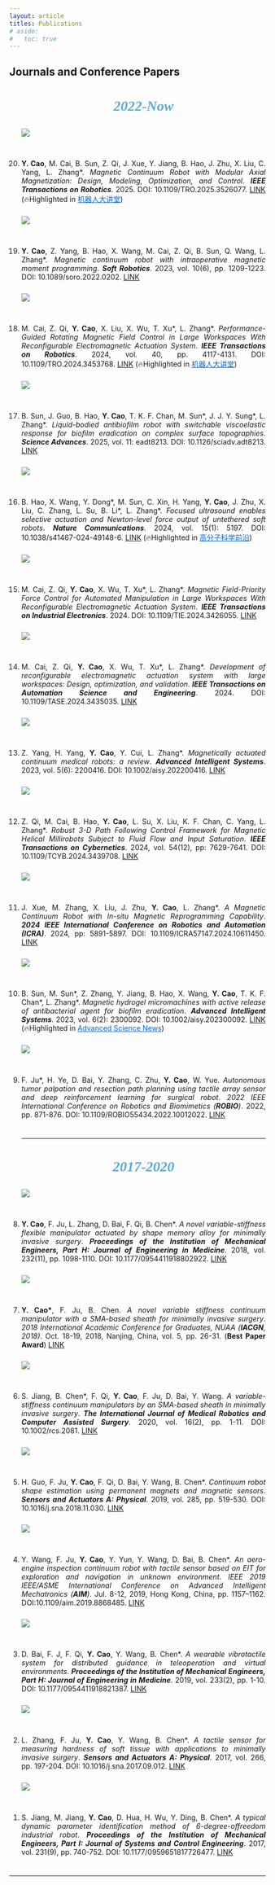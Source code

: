 ```yaml
---
layout: article
titles: Publications
# aside:
#   toc: true
---
```


<!-- <br> -->

## Journals and Conference Papers
<ol reversed>
<center><h3 style="color:#59acd3;font-family:'Comic Sans MS';font-size:28px"><i>2022-Now</i></h3> </center>

<div class="item" style="padding-bottom:10px">
  <div class="item__image">
    <img class="image image--sm shadow" src="/assets/publications/journals/tro_2-2024.png" style="margin-bottom: 30px;"/>
  </div>
  <div class="item__content">
    <li><div class="item__description">
      <p style ="text-align:justify;"><b>Y. Cao</b>, M. Cai, B. Sun, Z. Qi, J. Xue, Y. Jiang, B. Hao, J. Zhu, X. Liu, C. Yang, L. Zhang*. <i>Magnetic Continuum Robot with Modular Axial Magnetization: Design, Modeling, Optimization, and Control</i>. <i><b>IEEE Transactions on Robotics</b></i>. 2025. DOI: 10.1109/TRO.2025.3526077.
      <a class="button button--success button--pill button--xs" href="https://doi.org/10.1109/TRO.2025.3526077" target="_blank" rel="noopener noreferrer">LINK</a>
      (🔥Highlighted in <a href="https://mp.weixin.qq.com/s/k_S_Nuy4VmzWJV4nmD2S_A" style="color:#0066CC" target="_blank" rel="noopener noreferrer">机器人大讲堂</a>)</p>
    </div></li>
  </div>
</div>

<div class="item" style="padding-bottom:10px">
  <div class="item__image">
    <img class="image image--sm shadow" src="/assets/publications/journals/journal-soro_2023.png" style="margin-bottom: 30px;"/>
  </div>
  <div class="item__content">
    <li><div class="item__description">
      <p style ="text-align:justify;"><b>Y. Cao</b>, Z. Yang, B. Hao, X. Wang, M. Cai, Z. Qi, B. Sun, Q. Wang, L. Zhang*. <i>Magnetic continuum robot with intraoperative magnetic moment programming</i>. <i><b>Soft Robotics</b></i>. 2023, vol. 10(6), pp. 1209-1223. DOI: 10.1089/soro.2022.0202.
      <a class="button button--success button--pill button--xs" href="https://doi.org/10.1089/soro.2022.0202" target="_blank" rel="noopener noreferrer">LINK</a></p>
    </div></li>
  </div>
</div>

<div class="item" style="padding-bottom:10px">
  <div class="item__image">
    <img class="image image--sm shadow" src="/assets/publications/journals/tro_1-2024.png" style="margin-bottom: 30px;"/>
  </div>
  <div class="item__content">
    <li><div class="item__description">
      <p style ="text-align:justify;">M. Cai, Z. Qi, <b>Y. Cao</b>, X. Liu, X. Wu, T. Xu*, L. Zhang*. <i>Performance-Guided Rotating Magnetic Field Control in Large Workspaces With Reconfigurable Electromagnetic Actuation System</i>. <i><b>IEEE Transactions on Robotics</b></i>. 2024, vol. 40, pp. 4117-4131. DOI: 10.1109/TRO.2024.3453768.
      <a class="button button--success button--pill button--xs" href="https://doi.org/10.1109/TRO.2024.3453768" target="_blank" rel="noopener noreferrer">LINK</a>
      (🔥Highlighted in <a href="https://mp.weixin.qq.com/s/NuJgZEgP4iqeOkq6rl05NA" style="color:#0066CC" target="_blank" rel="noopener noreferrer">机器人大讲堂</a>)</p>
    </div></li>
  </div>
</div>

<div class="item" style="padding-bottom:10px">
  <div class="item__image">
    <img class="image image--sm shadow" src="/assets/publications/journals/journal-sa_2025.png" style="margin-bottom: 30px;"/>
  </div>
  <div class="item__content">
    <li><div class="item__description">
      <p style ="text-align:justify;">B. Sun, J. Guo, B. Hao, <b>Y. Cao</b>, T. K. F. Chan, M. Sun*, J. J. Y. Sung*, L. Zhang*. <i>Liquid-bodied antibiofilm robot with switchable viscoelastic response for biofilm eradication on complex surface topographies</i>. <i><b>Science Advances</b></i>. 2025, vol. 11: eadt8213. DOI: 10.1126/sciadv.adt8213.
      <a class="button button--success button--pill button--xs" href="https://doi.org/10.1126/sciadv.adt8213" target="_blank" rel="noopener noreferrer">LINK</a></p>
    </div></li>
  </div>
</div>

<div class="item" style="padding-bottom:10px">
  <div class="item__image">
    <img class="image image--sm shadow" src="/assets/publications/journals/journal-nc_2024.png" style="margin-bottom: 30px;"/>
  </div>
  <div class="item__content">
    <li><div class="item__description">
      <p style ="text-align:justify;">B. Hao, X. Wang, Y. Dong*, M. Sun, C. Xin, H. Yang, <b>Y. Cao</b>, J. Zhu, X. Liu, C. Zhang, L. Su, B. Li*, L. Zhang*. <i>Focused ultrasound enables selective actuation and Newton-level force output of untethered soft robots</i>. <i><b>Nature Communications</b></i>. 2024, vol. 15(1): 5197. DOI: 10.1038/s41467-024-49148-6.
      <a class="button button--success button--pill button--xs" href="https://doi.org/10.1038/s41467-024-49148-6" target="_blank" rel="noopener noreferrer">LINK</a>
      (🔥Highlighted in <a href="https://mp.weixin.qq.com/s/5HEBCQSYOJD9fQzs9wZRPg" style="color:#0066CC" target="_blank" rel="noopener noreferrer">高分子科学前沿</a>)</p>
    </div></li>
  </div>
</div>

<div class="item" style="padding-bottom:10px">
  <div class="item__image">
    <img class="image image--sm shadow" src="/assets/publications/journals/tie-2024.png" style="margin-bottom: 30px;"/>
  </div>
  <div class="item__content">
    <li><div class="item__description">
      <p style ="text-align:justify;">M. Cai, Z. Qi, <b>Y. Cao</b>, X. Wu, T. Xu*, L. Zhang*. <i>Magnetic Field-Priority Force Control for Automated Manipulation in Large Workspaces With Reconfigurable Electromagnetic Actuation System</i>. <i><b>IEEE Transactions on Industrial Electronics</b></i>. 2024. DOI: 10.1109/TIE.2024.3426055.
      <a class="button button--success button--pill button--xs" href="https://doi.org/10.1109/TIE.2024.3426055" target="_blank" rel="noopener noreferrer">LINK</a></p>
    </div></li>
  </div>
</div>

<div class="item" style="padding-bottom:10px">
  <div class="item__image">
    <img class="image image--sm shadow" src="/assets/publications/journals/tase-2024.png" style="margin-bottom: 30px;"/>
  </div>
  <div class="item__content">
    <li><div class="item__description">
      <p style ="text-align:justify;">M. Cai, Z. Qi, <b>Y. Cao</b>, X. Wu, T. Xu*, L. Zhang*. <i>Development of reconfigurable electromagnetic actuation system with large workspaces: Design, optimization, and validation</i>. <i><b>IEEE Transactions on Automation Science and Engineering</b></i>. 2024. DOI: 10.1109/TASE.2024.3435035.
      <a class="button button--success button--pill button--xs" href="https://doi.org/10.1109/TASE.2024.3435035" target="_blank" rel="noopener noreferrer">LINK</a></p>
    </div></li>
  </div>
</div>

<div class="item" style="padding-bottom:10px">
  <div class="item__image">
    <img class="image image--sm shadow" src="/assets/publications/journals/journal-ais_2023.png" style="margin-bottom: 30px;"/>
  </div>
  <div class="item__content">
    <li><div class="item__description">
      <p style ="text-align:justify;">Z. Yang, H. Yang, <b>Y. Cao</b>, Y. Cui, L. Zhang*. <i>Magnetically actuated continuum medical robots: a review</i>. <i><b>Advanced Intelligent Systems</b></i>. 2023, vol. 5(6): 2200416. DOI: 10.1002/aisy.202200416.
      <a class="button button--success button--pill button--xs" href="https://doi.org/10.1002/aisy.202200416" target="_blank" rel="noopener noreferrer">LINK</a></p>
    </div></li>
  </div>
</div>

<div class="item" style="padding-bottom:10px">
  <div class="item__image">
    <img class="image image--sm shadow" src="/assets/publications/journals/tcyber-2024.png" style="margin-bottom: 30px;"/>
  </div>
  <div class="item__content">
    <li><div class="item__description">
      <p style ="text-align:justify;">Z. Qi, M. Cai, B. Hao, <b>Y. Cao</b>, L. Su, X. Liu, K. F. Chan, C. Yang, L. Zhang*. <i>Robust 3-D Path Following Control Framework for Magnetic Helical Millirobots Subject to Fluid Flow and Input Saturation</i>. <i><b>IEEE Transactions on Cybernetics</b></i>. 2024, vol. 54(12), pp: 7629-7641. DOI: 10.1109/TCYB.2024.3439708.
      <a class="button button--success button--pill button--xs" href="https://doi.org/10.1109/TCYB.2024.3439708" target="_blank" rel="noopener noreferrer">LINK</a></p>
    </div></li>
  </div>
</div>

<div class="item" style="padding-bottom:10px">
  <div class="item__image">
    <img class="image image--sm shadow" src="/assets/publications/journals/conference-icra_2024.png" style="margin-bottom: 30px;"/>
  </div>
  <div class="item__content">
    <li><div class="item__description">
      <p style ="text-align:justify;">J. Xue, M. Zhang, X. Liu, J. Zhu, <b>Y. Cao</b>, L. Zhang*. <i>A Magnetic Continuum Robot with In-situ Magnetic Reprogramming Capability</i>. <i><b>2024 IEEE International Conference on Robotics and Automation (ICRA)</b></i>. 2024, pp: 5891-5897. DOI: 10.1109/ICRA57147.2024.10611450.
      <a class="button button--success button--pill button--xs" href="https://doi.org/10.1109/ICRA57147.2024.10611450" target="_blank" rel="noopener noreferrer">LINK</a></p>
    </div></li>
  </div>
</div>

<div class="item" style="padding-bottom:10px">
  <div class="item__image">
    <img class="image image--sm shadow" src="/assets/publications/journals/journal-ais_2023_2.png" style="margin-bottom: 30px;"/>
  </div>
  <div class="item__content">
    <li><div class="item__description">
      <p style ="text-align:justify;">B. Sun, M. Sun*, Z. Zhang, Y. Jiang, B. Hao, X. Wang, <b>Y. Cao</b>, T. K. F. Chan*, L. Zhang*. <i>Magnetic hydrogel micromachines with active release of antibacterial agent for biofilm eradication</i>. <i><b>Advanced Intelligent Systems</b></i>. 2023, vol. 6(2): 2300092. DOI: 10.1002/aisy.202300092.
      <a class="button button--success button--pill button--xs" href="https://onlinelibrary.wiley.com/doi/10.1002/aisy.202300092" target="_blank" rel="noopener noreferrer">LINK</a> 
      (🔥Highlighted in <a href="https://www.advancedsciencenews.com/micromachines-destroy-bacterial-biofilms-in-hard-to-reach-places/" style="color:#0066CC" target="_blank" rel="noopener noreferrer">Advanced Science News</a>)</p>
    </div></li>
  </div>
</div>

<div class="item" style="padding-bottom:10px">
  <div class="item__image">
    <img class="image image--sm shadow" src="/assets/publications/journals/journal-robio_2022.png" style="margin-bottom: 30px;"/>
  </div>
  <div class="item__content">
    <li><div class="item__description">
      <p style ="text-align:justify;">F. Ju*, H. Ye, D. Bai, Y. Zhang, C. Zhu, <b>Y. Cao</b>, W. Yue. <i>Autonomous tumor palpation and resection path planning using tactile array sensor and deep reinforcement learning for surgical robot</i>. <i>2022 IEEE International Conference on Robotics and Biomimetics (<b>ROBIO</b>)</i>. 2022, pp. 871-876. DOI: 10.1109/ROBIO55434.2022.10012022.
      <a class="button button--success button--pill button--xs" href="https://doi.org/10.1109/ROBIO55434.2022.10012022" target="_blank" rel="noopener noreferrer">LINK</a></p>
    </div></li>
  </div>
</div>

<hr class="hr-edge-weak">






<center><h3 style="color:#59acd3;font-family:'Comic Sans MS';font-size:28px"><i>2017-2020</i></h3> </center>

<div class="item" style="padding-bottom:10px">
  <div class="item__image">
    <img class="image image--sm shadow" src="/assets/publications/journals/journal-part_h_2018.png" style="margin-bottom: 30px;"/>
  </div>
  <div class="item__content">
    <li><div class="item__description">
      <p style ="text-align:justify;"><b>Y. Cao</b>, F. Ju, L. Zhang, D. Bai, F. Qi, B. Chen*. <i>A novel variable-stiffness flexible manipulator actuated by shape memory alloy for minimally invasive surgery</i>. <i><b>Proceedings of the Institution of Mechanical Engineers, Part H: Journal of Engineering in Medicine</b></i>. 2018, vol. 232(11), pp. 1098-1110. DOI: 10.1177/0954411918802922.
      <a class="button button--success button--pill button--xs" href="https://journals.sagepub.com/doi/10.1177/0954411918802922" target="_blank" rel="noopener noreferrer">LINK</a></p>
    </div></li>
  </div>
</div>

<div class="item" style="padding-bottom:10px">
  <div class="item__image">
    <img class="image image--sm shadow" src="/assets/publications/journals/conference-iacgn_2018.png" style="margin-bottom: 30px;"/>
  </div>
  <div class="item__content">
    <li><div class="item__description">
      <p style ="text-align:justify;"><b>Y. Cao*</b>, F. Ju, B. Chen. <i>A novel variable stiffness continuum manipulator with a SMA-based sheath for minimally invasive surgery</i>. <i>2018 International Academic Conference for Graduates, NUAA (<b>IACGN</b>, 2018)</i>. Oct. 18-19, 2018, Nanjing, China, vol. 5, pp. 26-31. (<b>Best Paper Award</b>)
      <a class="button button--success button--pill button--xs" href="/assets/publications/journals/conference-iacgn_2018.pdf" download="IACGN2018_Volume5.pdf">LINK</a></p>
    </div></li>
  </div>
</div>

<div class="item" style="padding-bottom:10px">
  <div class="item__image">
    <img class="image image--sm shadow" src="/assets/publications/journals/journal-ijmr_2020.png" style="margin-bottom: 30px;"/>
  </div>
  <div class="item__content">
    <li><div class="item__description">
      <p style ="text-align:justify;">S. Jiang, B. Chen*, F. Qi, <b>Y. Cao</b>, F. Ju, D. Bai, Y. Wang. <i>A variable-stiffness continuum manipulators by an SMA-based sheath in minimally invasive surgery</i>. <i><b>The International Journal of Medical Robotics and Computer Assisted Surgery</b></i>. 2020, vol. 16(2), pp. 1-11. DOI: 10.1002/rcs.2081.
      <a class="button button--success button--pill button--xs" href="https://onlinelibrary.wiley.com/doi/10.1002/rcs.2081" target="_blank" rel="noopener noreferrer">LINK</a></p>
    </div></li>
  </div>
</div>

<div class="item" style="padding-bottom:10px">
  <div class="item__image">
    <img class="image image--sm shadow" src="/assets/publications/journals/journal-sna_2019.png" style="margin-bottom: 30px;"/>
  </div>
  <div class="item__content">
    <li><div class="item__description">
      <p style ="text-align:justify;">H. Guo, F. Ju, <b>Y. Cao</b>, F. Qi, D. Bai, Y. Wang, B. Chen*. <i>Continuum robot shape estimation using permanent magnets and magnetic sensors</i>. <i><b>Sensors and Actuators A: Physical</b></i>. 2019, vol. 285, pp. 519-530. DOI: 10.1016/j.sna.2018.11.030. 
      <a class="button button--success button--pill button--xs" href="https://doi.org/10.1016/j.sna.2018.11.030" target="_blank" rel="noopener noreferrer">LINK</a></p>
    </div></li>
  </div>
</div>

<div class="item" style="padding-bottom:10px">
  <div class="item__image">
    <img class="image image--sm shadow" src="/assets/publications/journals/conference-ieee_aim_2019.png" style="margin-bottom: 30px;"/>
  </div>
  <div class="item__content">
    <li><div class="item__description">
      <p style ="text-align:justify;">Y. Wang, F. Ju, <b>Y. Cao</b>, Y. Yun, Y. Wang, D. Bai, B. Chen*. <i>An aero-engine inspection continuum robot with tactile sensor based on EIT for exploration and navigation in unknown environment</i>. <i>IEEE 2019 IEEE/ASME International Conference on Advanced Intelligent Mechatronics (<b>AIM</b>)</i>. Jul. 8-12, 2019, Hong Kong, China, pp. 1157–1162. DOI:10.1109/aim.2019.8868485.
      <a class="button button--success button--pill button--xs" href="https://doi.org/10.1109/AIM.2019.8868485" target="_blank" rel="noopener noreferrer">LINK</a></p>
    </div></li>
  </div>
</div>

<div class="item" style="padding-bottom:10px">
  <div class="item__image">
    <img class="image image--sm shadow" src="/assets/publications/journals/journal-part_h_2019.png" style="margin-bottom: 30px;"/>
  </div>
  <div class="item__content">
    <li><div class="item__description">
      <p style ="text-align:justify;">D. Bai, F. J, F. Qi, <b>Y. Cao</b>, Y. Wang, B. Chen*. <i>A wearable vibrotactile system for distributed guidance in teleoperation and virtual environments</i>. <i><b>Proceedings of the Institution of Mechanical Engineers, Part H: Journal of Engineering in Medicine</b></i>. 2019, vol. 233(2), pp. 1-10. DOI: 10.1177/0954411918821387.
      <a class="button button--success button--pill button--xs" href="https://journals.sagepub.com/doi/10.1177/0954411918821387" target="_blank" rel="noopener noreferrer">LINK</a></p>
    </div></li>
  </div>
</div>

<div class="item" style="padding-bottom:10px">
  <div class="item__image">
    <img class="image image--sm shadow" src="/assets/publications/journals/journal-sna_2017.png" style="margin-bottom: 30px;"/>
  </div>
  <div class="item__content">
    <li><div class="item__description">
      <p style ="text-align:justify;">L. Zhang, F. Ju, <b>Y. Cao</b>, Y. Wang, B. Chen*. <i>A tactile sensor for measuring hardness of soft tissue with applications to minimally invasive surgery</i>. <i><b>Sensors and Actuators A: Physical</b></i>. 2017, vol. 266, pp. 197-204. DOI: 10.1016/j.sna.2017.09.012.
      <a class="button button--success button--pill button--xs" href="https://doi.org/10.1016/j.sna.2017.09.012" target="_blank" rel="noopener noreferrer">LINK</a></p>
    </div></li>
  </div>
</div>

<div class="item" style="padding-bottom:10px">
  <div class="item__image">
    <img class="image image--sm shadow" src="/assets/publications/journals/journal-part_i_2017.png" style="margin-bottom: 30px;"/>
  </div>
  <div class="item__content">
    <li><div class="item__description">
      <p style ="text-align:justify;">S. Jiang, M. Jiang, <b>Y. Cao</b>, D. Hua, H. Wu, Y. Ding, B. Chen*. <i>A typical dynamic parameter identification method of 6-degree-offreedom industrial robot</i>. <i><b>Proceedings of the Institution of Mechanical Engineers, Part I: Journal of Systems and Control Engineering</b></i>. 2017, vol. 231(9), pp. 740-752. DOI: 10.1177/0959651817726477. 
      <a class="button button--success button--pill button--xs" href="https://journals.sagepub.com/doi/abs/10.1177/0959651817726477" target="_blank" rel="noopener noreferrer">LINK</a></p>
    </div></li>
  </div>
</div>
</ol>

<hr class="hr-edge-weak">